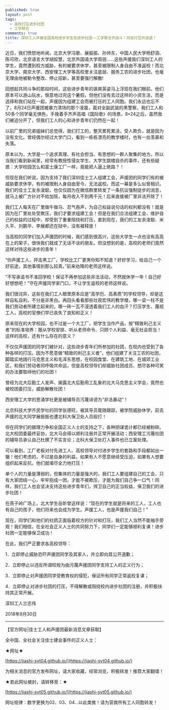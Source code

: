 ```yaml
---
published: true
layout: post
tags:
  - 高校打压进步社团
  - 工学联合
comments: true
title: 深圳工人声援全国高校进步学生及进步社团——工学联合齐战斗！同反打压共进退！
---
```


近日，我们愤怒地听闻，北京大学冯歌、展振振、孙帅东，中国人民大学杨舒涵、陈可欣，北京语言大学胡姣慧，北京外国语大学周锐……这些声援我们深圳工人的学生，竟然遭到校方威胁，有的被要求休学，甚至被限制人身自由不准返校！而北京大学、南京大学、西安理工大学等高校里关注底层、服务工农的进步社团，也毫无理由地被勒令整改、停止招新，甚至要强行解散!

回想起共同斗争的那段时间，这些进步青年的飒爽英姿马上浮现在我们眼前。他们原本可以游山玩水，惬意地过完这个暑假，但他们没有去过这样的小资生活，而是选择和我们站在一起，声援因为组建工会而被打压的工人同胞。我们永远也忘不了，8月24日声援团被暴力清场的那个凌晨，面对全副武装的黑警察，我们工人和50多个同学毫无惧色，手挽着手齐声高唱《国际歌》的场景。8•24之后，虽然我们被迫分开了，但我们工人的心和进步青年们仍然在一起！


以前厂里的兄弟姐妹们总觉得，我们打工的，整天累死累活，受人欺负，就是因为没有文化。曾经偶尔经过大学门口，看到一栋栋漂亮的教学楼时，也有一丝羡慕和失落。

原本以为，大学是一个追求真理、有社会担当、有思想的一群人聚集的地方。所以当我们看到新闻里，经常有教授性侵女学生、大学生跳楼自杀的事件，还有些疑惑：大学校园怎么和富士康工厂一样，竟能把人逼上绝路？！

但现在我们听说，因为支持了我们深圳佳士工人组建工会，声援团的同学们有的被威胁要求休学，有的被限制人身自由至今、无法返校。而这一幕是多么似曾相识。我们的佳士工友余浚聪，也仅仅因为在微信群里转发了一条抗议强制徒步的消息，就马上被厂方针对不给加班，每月收入不到两千元！后来直接被厂里非法开除了！

我们工人每天在厂里做牛做马、忍气吞声，为自己权益说句话的权利都没有！就是因为在厂里处处受欺压，我们才要求组建工会！但是在我们合法组建工会、维护自己的权益的过程中，却受到了重重阻挠和打压，直到现在，我们的工友余浚聪、米久平、刘鹏华、李展都还在狱中，没有被释放！

当高校的同学们加入声援团的时候，我们感到很高兴，这些大学生一点也没有高高在上的架子，很快我们就成了无话不谈的朋友。但没想到的是，高校的老师们竟然这样对待这些进步的青年！

“你声援工人，抨击黑工厂，学校比工厂更黑你知不知道？好好学习，给自己一个好前途，其他事情别那么较真。”前来劝降的老师这样说。

“不写承诺书不准回学校！保证不再参加这些非法活动，不然就休学一年！自己好好想想吧！”守在声援同学家门口，不让学生返校的老师这样说。

我们很诧异，这些在我们工人眼里原本应是“高学历、高素质”的学校领导，却是这样自私自利，不分是非黑白。再回头看看那些壮观宏伟的教学楼，哪一梁一柱不是我们劳动者所建立起来的，哪一砖一瓦不浸透着我们工人的血汗？打压学生、蔑视工人，高校的官僚们早已丧失了良知和正义！

原来现在的大学校园，也不过是一个大工厂，把学生当作产品，按“精致利己主义者”的标准培养：服从学校安排、听从老师命令、只顾个人利益、毫无社会担当！这样的高校，还有什么存在的意义？


不仅仅声援团的同学们被针对，这些进步青年们所参加的社团，在校内也受到了各种各样的打压。因为不愿意做“精致的利己主义者”，他们组建了关注工农的社团，脚踏实地践行马克思主义和毛泽东思想，在校园食堂、在建筑工地、在城郊工业区，和我们劳动者同呼吸共命运，但是高校领导们却威胁社团成员、想尽各种可笑的办法要取缔他们的社团！

曾经为北大后勤工人发声、揭露北大后勤用工乱象的北大马克思主义学会，竟然也被校团委打压，威胁解散社团！

西安理工大学的思涌学社更是被辅导员污蔑诽谤为“非法暴动”！

北京科技大学齐民学社的同学张德旺，被其导员尾随跟踪，被学院威胁休学，前去声援的北大同学展振振也遭北科大保卫处人员殴打！

但在同学们的据理力争和全国正义人士的支持之下，各种阴谋诡计都已经被粉碎。北大校团委最终妥协，北大马会得以顺利注册并正常开展活动；西安理工污蔑社团的辅导员承认自己杜撰了不实言论；北科大保卫处打人事件也已立案处理。

可以看到，工厂老板对付先进工人、高校领导对付进步学生的套路和手段都如出一辙！他们考虑的，不过是自身的利益，如果有人不愿意继续受压迫，如果有人想要组织起来反抗，他们就竭尽全力地打压！

单个人的力量是薄弱的，但集体的力量是强大的，我们工人要组建自己的工会，只有大家团结一心，牢牢抱成一团，才能不被欺压，才能为我们自己争一口气！同样，我们工人也会坚决支持这些进步青年们，捍卫自己的正当权益，保卫我们的进步社团！

在燕子岭广场上，北大学生岳昕曾这样说：“现在的学生就是将来的工人，工人也有自己的孩子，他们将来也会成为学生。声援工人，也是声援我们自己！”

现在，同学们和他们的社团正面临着校方的针对和打压，我们工人当然不能袖手旁观！我们相信，在全社会正义人士的共同努力下，同学们一定能够顺利复课！进步社团一定能够保卫成功！


在此，我们严正要求各高校领导：

1．立即停止威胁恐吓声援团同学及其家人，并立即向其公开道歉；

2．立即停止以违反所谓校规为由污蔑声援团同学支持工人的正义行为；

3．立即停止对声援团同学受教育权的侵犯，保证所有同学正常返校复课；

4．立即停止对进步社团的打压，不得解散或阻挠校内进步社团的注册，并积极扶持其正常开展。


深圳工人兰志伟

2018年9月30日


---

【官方网址|佳士工人和声援团最新消息文章获取】

全中国、全社会关注佳士建会事件的正义人士：

★网址★

[https://jiashi-syt04.github.io/](https://jiashi-syt04.github.io/)

为相关消息的官方发布网址，请大家收藏，经常浏览，积极转发！推荐大家翻墙！

★若此网址被封，请转移至：★

[https://jiashi-syt05.github.io/](https://jiashi-syt05.github.io/)

网址规律：数字更换为02、03、04…以此类推！请为营救所有工人同胞转发！



